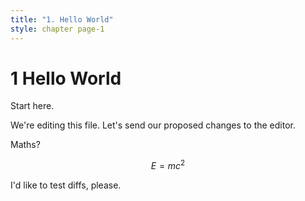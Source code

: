 ```yaml
---
title: "1. Hello World"
style: chapter page-1
---
```


# **1** Hello World

Start here.

We're editing this file. Let's send our proposed changes to the editor.

Maths? 

$$ E = mc^2 $$

I'd like to test diffs, please.

